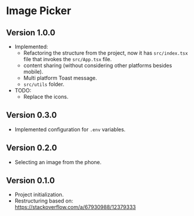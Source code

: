# Image Picker

## Version 1.0.0
  - Implemented:
    - Refactoring the structure from the project, now it has `src/index.tsx` file that invokes the `src/App.tsx` file.
    - content sharing (without considering other platforms besides mobile).
    - Multi platform Toast message.
    - `src/utils` folder.
  - TODO:
    - Replace the icons.

## Version 0.3.0
  - Implemented configuration for `.env` variables.

## Version 0.2.0
  - Selecting an image from the phone.

## Version 0.1.0
  - Project initialization.
  - Restructuring based on: https://stackoverflow.com/a/67930988/12379333